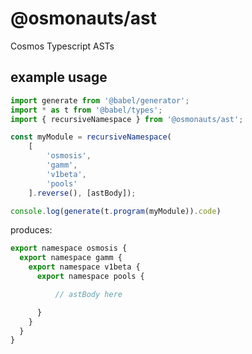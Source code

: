 # @osmonauts/ast

Cosmos Typescript ASTs
## example usage

```js
import generate from '@babel/generator';
import * as t from '@babel/types';
import { recursiveNamespace } from '@osmonauts/ast';

const myModule = recursiveNamespace(
    [
        'osmosis',
        'gamm',
        'v1beta',
        'pools'
    ].reverse(), [astBody]);

console.log(generate(t.program(myModule)).code)
```

produces:

```js
export namespace osmosis {
  export namespace gamm {
    export namespace v1beta {
      export namespace pools {

          // astBody here

      }
    }
  }
}
```
